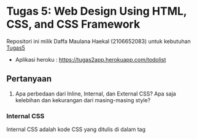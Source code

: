 # Tugas 5: Web Design Using HTML, CSS, and CSS Framework

Repositori ini milik Daffa Maulana Haekal (2106652083) untuk kebutuhan [Tugas5](https://pbp-fasilkom-ui.github.io/ganjil-2023/assignments/tugas/tugas-5)

- Aplikasi heroku : https://tugas2app.herokuapp.com/todolist

## Pertanyaan

1.   Apa perbedaan dari Inline, Internal, dan External CSS? Apa saja kelebihan dan kekurangan dari masing-masing style?
  
### Internal CSS

Internal CSS adalah kode CSS yang ditulis di dalam tag <style> dan kode HTML dituliskan di bagian atas (header) file HTML. Internal CSS dapat digunakan untuk membuat tampilan pada satu halaman website dan tidak digunakan pada halaman website yang lain.
  
#### Kelebihan 
 
- Perubahan pada Internal CSS hanya berlaku pada satu halaman saja sehingga tidak mengganggu halaman lain.
- Anda tidak perlu melakukan upload beberapa file karena HTML dan CSS berada dalam satu file.
- Class dan ID bisa digunakan oleh internal stylesheet.
 
#### Kekurangan
- Tidak efisien apabila Anda menggunakan CSS yang sama dalam beberapa file atau halaman website yang lain.
- Membuat performa website lebih lemot. Sebab, CSS yang berbeda-beda akan mengakibatkan loading ulang setiap kali Anda ganti halaman website. 
  
### External CSS
  
Eksternal CSS adalah kode CSS yang ditulis terpisah dengan kode HTML Eksternal CSS ditulis di sebuah file khusus yang berekstensi .css. File eksternal CSS biasanya diletakkan setelah bagian <head> pada halaman.
  
#### Kelebihan 
- Ukuran file HTML akan menjadi lebih kecil dan membuat struktur dari kode HTML jadi lebih rapi.
- Loading website menjadi lebih cepat.
- File CSS dapat digunakan di beberapa halaman website sekaligus. 

#### Kekurangan
  
-Halaman akan menjadi berantakan, ketika file CSS gagal dipanggil oleh file HTML. Hal ini terjadi disebabkan karena koneksi internet yang lambat.
  
### Inline CSS
  
Inline CSS adalah kode CSS yang ditulis langsung pada atribut elemen HTML. Setiap elemen HTML memiliki atribut style, di situ lah inline CSS ditulis.

#### Kelebihan 
  
- Sangat membantu ketika Anda hanya ingin menguji dan melihat perubahan pada satu elemen.
- Berguna untuk memperbaiki kode dengan cepat.
- Proses permintaan HTTP yang lebih kecil dan proses load website akan lebih cepat.
  
#### Kekurangan
  
- Tidak efisien karena Inline style CSS hanya bisa diterapkan pada satu elemen HTML.
  
2.   Jelaskan tag HTML5 yang kamu ketahui !
 
Kita tetap dapat membuat form secara manual tanpa memanfaatkan generator. Caranya adalah dengan membuat elemen <form>, 
lalu mengisi form tersebut dengan elemen input. kemudian pastikan pula terdapat input type="submit" untuk meng-submit form tersebut. Hal itu adalah hal yang saya 
lakukan pada kode create-task saya.

3.    Jelaskan tipe-tipe CSS selector yang kamu ketahui !

#### 

4.  Jelaskan bagaimana cara kamu mengimplementasikan checklist di atas !

- Tambah aplikasi todolist pada INSTALLED_APPS.

- Buat file models.py dan tambah model yang digunakan sesuai dengan data yang ada.

- Jalankan python manage.py makemigrations sebagai persiapan migrasi dan python manage.py migrate untuk migrasi.

- Buat file views.py dan tambah fungsi untuk merespond sebuah permintaan. Lengkapi juga sehingga dapat memberikan data/context sesuai dengan data yang dimiliki. 
  buat juga fungsi mengenai show_todolist, login_user, registrasi, create_task untuk kebutuhan website

- Buat todolist.html untuk halaman utama todolist beserta widget-widgetnya.

- Buat login.html untuk login ke todolist sesuai user beserta widget-widgetnya.
  
- Buat registrasi.html untuk halaman registrasi todolist beserta widget-widgetnya.
  
- Buat create-task.html untuk halaman create-task todolist beserta widget-widgetnya.

- Restriksi halaman todolist dan create-task ke login
  
- Buat forms.py yang berisi title dan description untuk menyimpan value create-task
  
- Buat cookies di views.py
  
- Buat file urls.py di dalam folder aplikasi dan tambah fungsi dari views.py sebagai jawaban pada halaman indeks (/).

- Tambah urls.py sebelumnya ke dalam file urls.py di dalam folder proyek (project_django).

- Buat fungsi bonus yaitu finish_user dan delete untuk mengganti status dan mendelete task

- Buat aplikasi baru di Heroku, dan dapatkan API key dan nama aplikasinya di sana.

- Tambah nama aplikasi dan api key ke dalam masing masing repository key

- Add, commit, dan push perubahan yang ada. Lalu github action akan mendeploy

- Buat readme.md dan menjawab segala pertanyaan yang ada
